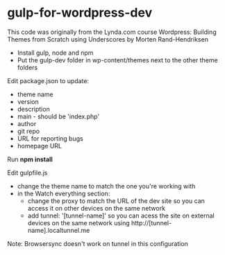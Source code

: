 # gulp-for-wordpress-dev

This code was originally from the Lynda.com course Wordpress: Building Themes from Scratch using Underscores by Morten Rand-Hendriksen

* Install gulp, node and npm
* Put the gulp-dev folder in wp-content/themes next to the other theme folders

Edit package.json to update:
* theme name
* version 
* description
* main - should be 'index.php'
* author
* git repo
* URL for reporting bugs
* homepage URL

Run **npm install**

Edit gulpfile.js
* change the theme name to match the one you're working with
* in the Watch everything section:
    * change the proxy to match the URL of the dev site so you can access it on other devices on the same network
    * add tunnel: '[tunnel-name]' so you can acess the site on external devices on the same network using http://[tunnel-name].localtunnel.me

Note: Browsersync doesn't work on tunnel in this configuration
